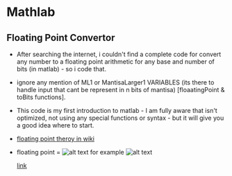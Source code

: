 # Mathlab

## Floating Point Convertor 


* After searching the internet, i couldn't find a complete code for convert any number to a floating point arithmetic for any base and number of bits (in matlab) - so i code that.
* ignore any mention of ML1 or MantisaLarger1 VARIABLES (its there to handle input that cant be represent in n bits of mantisa) [floaatingPoint & toBits functions].
* This code is my first introduction to matlab - I am fully aware that isn't optimized, not using any special functions or syntax - but it will give you a good idea where to start.
* <a href="https://en.wikipedia.org/wiki/Floating-point_arithmetic">floating point theroy in wiki</a>
* floating point = ![alt text](https://wikimedia.org/api/rest_v1/media/math/render/svg/1d3df0e2c38ef77dd2cd42114520079bd76b6670) for example ![alt text](https://wikimedia.org/api/rest_v1/media/math/render/svg/ae814346939ac31086e1d0286c41d98e6b053102)

    <a href="https://github.com/MaorAssayag/Mathlab/tree/master/floating_point">link</a>



